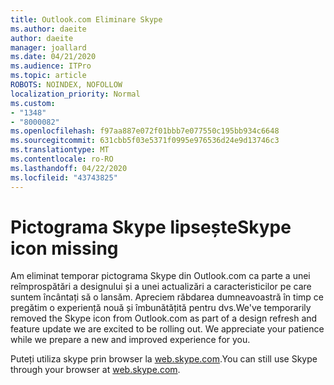 ```yaml
---
title: Outlook.com Eliminare Skype
ms.author: daeite
author: daeite
manager: joallard
ms.date: 04/21/2020
ms.audience: ITPro
ms.topic: article
ROBOTS: NOINDEX, NOFOLLOW
localization_priority: Normal
ms.custom:
- "1348"
- "8000082"
ms.openlocfilehash: f97aa887e072f01bbb7e077550c195bb934c6648
ms.sourcegitcommit: 631cbb5f03e5371f0995e976536d24e9d13746c3
ms.translationtype: MT
ms.contentlocale: ro-RO
ms.lasthandoff: 04/22/2020
ms.locfileid: "43743825"
---
```

# <a name="skype-icon-missing"></a><span data-ttu-id="7aaf3-102">Pictograma Skype lipsește</span><span class="sxs-lookup"><span data-stu-id="7aaf3-102">Skype icon missing</span></span>

<span data-ttu-id="7aaf3-103">Am eliminat temporar pictograma Skype din Outlook.com ca parte a unei reîmprospătări a designului și a unei actualizări a caracteristicilor pe care suntem încântați să o lansăm. Apreciem răbdarea dumneavoastră în timp ce pregătim o experiență nouă și îmbunătățită pentru dvs.</span><span class="sxs-lookup"><span data-stu-id="7aaf3-103">We've temporarily removed the Skype icon from Outlook.com as part of a design refresh and feature update we are excited to be rolling out. We appreciate your patience while we prepare a new and improved experience for you.</span></span>

<span data-ttu-id="7aaf3-104">Puteți utiliza skype prin browser la [web.skype.com](https://web.skype.com/).</span><span class="sxs-lookup"><span data-stu-id="7aaf3-104">You can still use Skype through your browser at [web.skype.com](https://web.skype.com/).</span></span>

